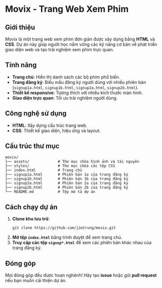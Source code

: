 ﻿# Movix - Trang Web Xem Phim

## Giới thiệu
Movix là một trang web xem phim đơn giản được xây dựng bằng **HTML** và **CSS**. Dự án này giúp người học nắm vững các kỹ năng cơ bản về phát triển giao diện web và tạo trải nghiệm xem phim trực quan.

## Tính năng
- **Trang chủ**: Hiển thị danh sách các bộ phim phổ biến.
- **Trang đăng ký**: Biểu mẫu đăng ký người dùng với nhiều phiên bản (`signup1a.html`, `signup1b.html`, `signup2a.html`, `signup2b.html`).
- **Thiết kế responsive**: Tương thích với nhiều kích thước màn hình.
- **Giao diện trực quan**: Tối ưu trải nghiệm người dùng.

## Công nghệ sử dụng
- **HTML**: Xây dựng cấu trúc trang web.
- **CSS**: Thiết kế giao diện, hiệu ứng và layout.

## Cấu trúc thư mục
```
movix/
├── assets/             # Thư mục chứa hình ảnh và tài nguyên
├── styles/             # Thư mục chứa các tệp CSS
├── index.html          # Trang chủ
├── signup1a.html       # Phiên bản 1a của trang đăng ký
├── signup1b.html       # Phiên bản 1b của trang đăng ký
├── signup2a.html       # Phiên bản 2a của trang đăng ký
├── signup2b.html       # Phiên bản 2b của trang đăng ký
└── README.md           # Tệp mô tả dự án
```

## Cách chạy dự án
1. **Clone kho lưu trữ**:
   ```bash
   git clone https://github.com/jimtrung/movix.git
   ```
2. **Mở tệp `index.html`** bằng trình duyệt để xem trang chủ.
3. **Truy cập các tệp `signup*.html`** để xem các phiên bản khác nhau của trang đăng ký.

## Đóng góp
Mọi đóng góp đều được hoan nghênh! Hãy tạo **issue** hoặc gửi **pull request** nếu bạn muốn cải thiện dự án.


